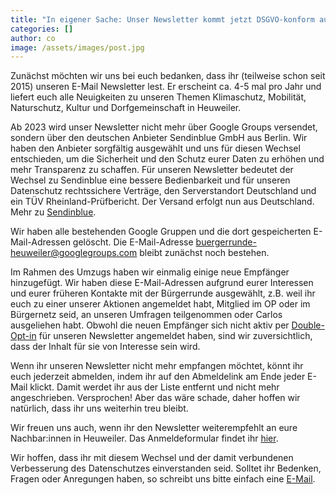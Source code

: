 ```yaml
---
title: "In eigener Sache: Unser Newsletter kommt jetzt DSGVO-konform aus Deutschland"
categories: []
author: co
image: /assets/images/post.jpg
---
```

Zunächst möchten wir uns bei euch bedanken, dass ihr (teilweise schon seit 2015) unseren E-Mail Newsletter lest. Er erscheint ca. 4-5 mal pro Jahr und liefert euch alle Neuigkeiten zu unseren Themen Klimaschutz, Mobilität, Naturschutz, Kultur und Dorfgemeinschaft in Heuweiler.

Ab 2023 wird unser Newsletter nicht mehr über Google Groups versendet, sondern über den deutschen Anbieter Sendinblue GmbH aus Berlin. 
Wir haben den Anbieter sorgfältig ausgewählt und uns für diesen Wechsel entschieden, um die Sicherheit und den Schutz eurer Daten zu erhöhen und mehr Transparenz zu schaffen. 
Für unseren Newsletter bedeutet der Wechsel zu Sendinblue eine bessere Bedienbarkeit und für unseren Datenschutz rechtssichere Verträge, den Serverstandort Deutschland und ein TÜV Rheinland-Prüfbericht. Der Versand erfolgt nun aus Deutschland. Mehr zu [Sendinblue](https://de.sendinblue.com/datenschutz-uebersicht/).

Wir haben alle bestehenden Google Gruppen und die dort gespeicherten E-Mail-Adressen gelöscht. Die E-Mail-Adresse buergerrunde-heuweiler@googlegroups.com bleibt zunächst noch bestehen. 

Im Rahmen des Umzugs haben wir einmalig einige neue Empfänger hinzugefügt. Wir haben diese E-Mail-Adressen aufgrund eurer Interessen und eurer früheren Kontakte mit der Bürgerrunde ausgewählt, z.B. weil ihr euch zu einer unserer Aktionen angemeldet habt, Mitglied im OP oder im Bürgernetz seid, an unseren Umfragen teilgenommen oder Carlos ausgeliehen habt. Obwohl die neuen Empfänger sich nicht aktiv per [Double-Opt-in](https://help.sendinblue.com/hc/de/articles/208733449) für unseren Newsletter angemeldet haben, sind wir zuversichtlich, dass der Inhalt für sie von Interesse sein wird.

Wenn ihr unseren Newsletter nicht mehr empfangen möchtet, könnt ihr euch jederzeit abmelden, indem ihr auf den Abmeldelink am Ende jeder E-Mail klickt. Damit werdet ihr aus der Liste entfernt und nicht mehr angeschrieben. Versprochen! Aber das wäre schade, daher hoffen wir natürlich, dass ihr uns weiterhin treu bleibt. 

Wir freuen uns auch, wenn ihr den Newsletter weiterempfehlt an eure Nachbar:innen in Heuweiler. Das Anmeldeformular findet ihr [hier](/newsletter).

Wir hoffen, dass ihr mit diesem Wechsel und der damit verbundenen Verbesserung des Datenschutzes einverstanden seid. Solltet ihr Bedenken, Fragen oder Anregungen haben, so schreibt uns bitte einfach eine [E-Mail](/contact).
